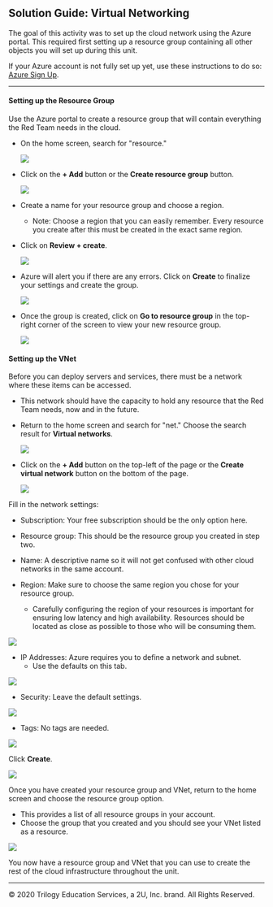 ## Solution Guide: Virtual Networking

The goal of this activity was to set up the cloud network using the Azure portal. This required first setting up a resource group containing all other objects you will set up during this unit.

If your Azure account is not fully set up yet, use these instructions to do so: [Azure Sign Up](../../../Resources/azure_sign_up.md). 

---

#### Setting up the Resource Group

Use the Azure portal to create a resource group that will contain everything the Red Team needs in the cloud.

- On the home screen, search for "resource."

    ![](Images/resource_group/search_resource.png)

- Click on the **+ Add** button or the **Create resource group** button.

    ![](Images/resource_group/add_resource.png)

- Create a name for your resource group and choose a region.        
    - Note: Choose a region that you can easily remember. Every resource you create after this must be created in the exact same region.

- Click on **Review + create**.

    ![](Images/resource_group/name_resource.png)

- Azure will alert you if there are any errors. Click on **Create** to finalize your settings and create the group.

    ![](Images/resource_group/create_resource.png)

- Once the group is created, click on **Go to resource group** in the top-right corner of the screen to view your new resource group.

    ![](Images/resource_group/go_to_resouce.png)

#### Setting up the VNet

Before you can deploy servers and services, there must be a network where these items can be accessed.

- This network should have the capacity to hold any resource that the Red Team needs, now and in the future.

- Return to the home screen and search for "net." Choose the search result for **Virtual networks**.

    ![](Images/virtual_net/search_network.png)

- Click on the **+ Add** button on the top-left of the page or the **Create virtual network** button on the bottom of the page.

    ![](Images/virtual_net/add_network.png) 

Fill in the network settings:

- Subscription: Your free subscription should be the only option here.

- Resource group: This should be the resource group you created in step two.

- Name: A descriptive name so it will not get confused with other cloud networks in the same account.

- Region: Make sure to choose the same region you chose for your resource group. 

    - Carefully configuring the region of your resources is important for ensuring low latency and high availability. Resources should be located as close as possible to those who will be consuming them.

![](Images/virtual_net/vNet1.png)

- IP Addresses: Azure requires you to define a network and subnet.
    - Use the defaults on this tab.

![](Images/virtual_net/vNet2.png)

- Security: Leave the default settings.

![](Images/virtual_net/vNet3.png)

- Tags: No tags are needed.

![](Images/virtual_net/vNet4.png)

Click **Create**.

![](Images/virtual_net/create_network.png)

Once you have created your resource group and VNet, return to the home screen and choose the resource group option. 
- This provides a list of all resource groups in your account. 
- Choose the group that you created and you should see your VNet listed as a resource. 

![](Images/virtual_net/final_resource_group.png)

You now have a resource group and VNet that you can use to create the rest of the cloud infrastructure throughout the unit.

---
© 2020 Trilogy Education Services, a 2U, Inc. brand. All Rights Reserved.